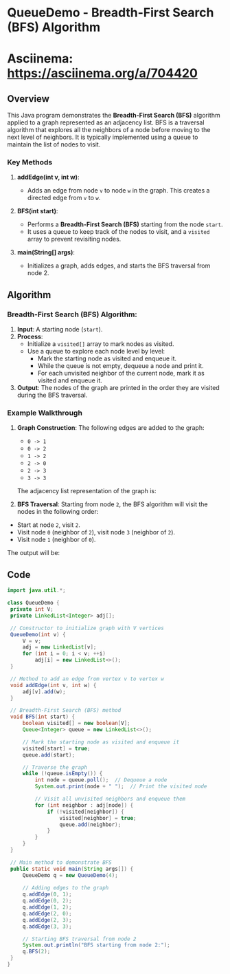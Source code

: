 # QueueDemo - Breadth-First Search (BFS) Algorithm
# Asciinema: https://asciinema.org/a/704420
## Overview

This Java program demonstrates the **Breadth-First Search (BFS)** algorithm applied to a graph represented as an adjacency list. BFS is a traversal algorithm that explores all the neighbors of a node before moving to the next level of neighbors. It is typically implemented using a queue to maintain the list of nodes to visit.

### Key Methods

1. **addEdge(int v, int w)**:
   - Adds an edge from node `v` to node `w` in the graph. This creates a directed edge from `v` to `w`.

2. **BFS(int start)**:
   - Performs a **Breadth-First Search (BFS)** starting from the node `start`.
   - It uses a queue to keep track of the nodes to visit, and a `visited` array to prevent revisiting nodes.

3. **main(String[] args)**:
   - Initializes a graph, adds edges, and starts the BFS traversal from node 2.

## Algorithm

### Breadth-First Search (BFS) Algorithm:

1. **Input**: A starting node (`start`).
2. **Process**:
   - Initialize a `visited[]` array to mark nodes as visited.
   - Use a queue to explore each node level by level:
     - Mark the starting node as visited and enqueue it.
     - While the queue is not empty, dequeue a node and print it.
     - For each unvisited neighbor of the current node, mark it as visited and enqueue it.
3. **Output**: The nodes of the graph are printed in the order they are visited during the BFS traversal.

### Example Walkthrough

1. **Graph Construction**:
   The following edges are added to the graph:
   - `0 -> 1`
   - `0 -> 2`
   - `1 -> 2`
   - `2 -> 0`
   - `2 -> 3`
   - `3 -> 3`

   The adjacency list representation of the graph is:

2. **BFS Traversal**:
Starting from node `2`, the BFS algorithm will visit the nodes in the following order:
- Start at node `2`, visit `2`.
- Visit node `0` (neighbor of `2`), visit node `3` (neighbor of `2`).
- Visit node `1` (neighbor of `0`).

The output will be:

## Code

```java
import java.util.*;

class QueueDemo {
 private int V;
 private LinkedList<Integer> adj[];

 // Constructor to initialize graph with V vertices
 QueueDemo(int v) {
     V = v;
     adj = new LinkedList[v];
     for (int i = 0; i < v; ++i)
         adj[i] = new LinkedList<>();
 }

 // Method to add an edge from vertex v to vertex w
 void addEdge(int v, int w) {
     adj[v].add(w);
 }

 // Breadth-First Search (BFS) method
 void BFS(int start) {
     boolean visited[] = new boolean[V];
     Queue<Integer> queue = new LinkedList<>();

     // Mark the starting node as visited and enqueue it
     visited[start] = true;
     queue.add(start);

     // Traverse the graph
     while (!queue.isEmpty()) {
         int node = queue.poll();  // Dequeue a node
         System.out.print(node + " ");  // Print the visited node

         // Visit all unvisited neighbors and enqueue them
         for (int neighbor : adj[node]) {
             if (!visited[neighbor]) {
                 visited[neighbor] = true;
                 queue.add(neighbor);
             }
         }
     }
 }

 // Main method to demonstrate BFS
 public static void main(String args[]) {
     QueueDemo q = new QueueDemo(4);
     
     // Adding edges to the graph
     q.addEdge(0, 1);
     q.addEdge(0, 2);
     q.addEdge(1, 2);
     q.addEdge(2, 0);
     q.addEdge(2, 3);
     q.addEdge(3, 3);

     // Starting BFS traversal from node 2
     System.out.println("BFS starting from node 2:");
     q.BFS(2);
 }
}
